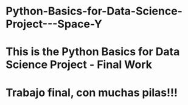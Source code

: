 # Python-Basics-for-Data-Science-Project---Space-Y
# This is the Python Basics for Data Science Project - Final Work
# Trabajo final, con muchas pilas!!!
